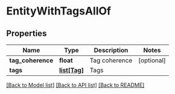 # EntityWithTagsAllOf

## Properties
Name | Type | Description | Notes
------------ | ------------- | ------------- | -------------
**tag_coherence** | **float** | Tag coherence | [optional] 
**tags** | [**list[Tag]**](Tag.md) | Tags | 

[[Back to Model list]](../README.md#documentation-for-models) [[Back to API list]](../README.md#documentation-for-api-endpoints) [[Back to README]](../README.md)


